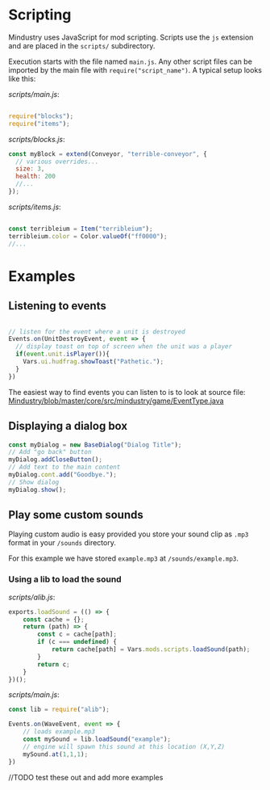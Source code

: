 # Scripting

Mindustry uses JavaScript for mod scripting. Scripts use the `js` extension and are placed in the `scripts/` subdirectory.

Execution starts with the file named `main.js`. Any other script files can be imported by the main file with `require("script_name")`. 
A typical setup looks like this:

*scripts/main.js*:
```js

require("blocks");
require("items");

```

*scripts/blocks.js*:
```js
const myBlock = extend(Conveyor, "terrible-conveyor", {
  // various overrides...
  size: 3,
  health: 200
  //...
});
```

*scripts/items.js*:
```js

const terribleium = Item("terribleium");
terribleium.color = Color.valueOf("ff0000");
//...

```

# Examples

## Listening to events

```js

// listen for the event where a unit is destroyed
Events.on(UnitDestroyEvent, event => {
  // display toast on top of screen when the unit was a player
  if(event.unit.isPlayer()){
    Vars.ui.hudfrag.showToast("Pathetic.");
  }
})

```

The easiest way to find events you can listen to is to look at source file: [Mindustry/blob/master/core/src/mindustry/game/EventType.java](https://github.com/Anuken/Mindustry/blob/master/core/src/mindustry/game/EventType.java)


## Displaying a dialog box

```js
const myDialog = new BaseDialog("Dialog Title");
// Add "go back" button
myDialog.addCloseButton();
// Add text to the main content
myDialog.cont.add("Goodbye.");
// Show dialog
myDialog.show();
```

## Play some custom sounds

Playing custom audio is easy provided you store your sound clip as `.mp3` format in your `/sounds` directory.

For this example we have stored `example.mp3` at `/sounds/example.mp3`.

### Using a lib to load the sound

*scripts/alib.js*:
```js
exports.loadSound = (() => {
    const cache = {};
    return (path) => {
        const c = cache[path];
        if (c === undefined) {
            return cache[path] = Vars.mods.scripts.loadSound(path);
        }
        return c;
    }
})();

```

*scripts/main.js*:

```js
const lib = require("alib");

Events.on(WaveEvent, event => {
    // loads example.mp3
    const mySound = lib.loadSound("example");
    // engine will spawn this sound at this location (X,Y,Z)
    mySound.at(1,1,1);
})
```

//TODO test these out and add more examples
